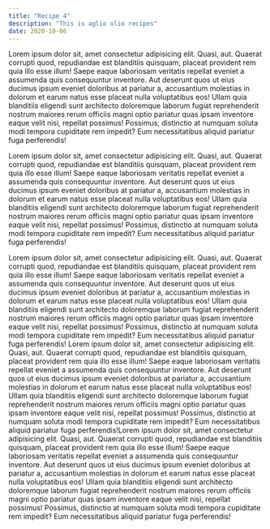 ```yaml
---
title: "Recipe 4"
description: "This is aglio olio recipes"
date: 2020-10-06
---
```


Lorem ipsum dolor sit, amet consectetur adipisicing elit. Quasi, aut. Quaerat corrupti quod, repudiandae est blanditiis quisquam, placeat provident rem quia illo esse illum! Saepe eaque laboriosam veritatis repellat eveniet a assumenda quis consequuntur inventore. Aut deserunt quos ut eius ducimus ipsum eveniet doloribus at pariatur a, accusantium molestias in dolorum et earum natus esse placeat nulla voluptatibus eos! Ullam quia blanditiis eligendi sunt architecto doloremque laborum fugiat reprehenderit nostrum maiores rerum officiis magni optio pariatur quas ipsam inventore eaque velit nisi, repellat possimus! Possimus, distinctio at numquam soluta modi tempora cupiditate rem impedit? Eum necessitatibus aliquid pariatur fuga perferendis!

Lorem ipsum dolor sit, amet consectetur adipisicing elit. Quasi, aut. Quaerat corrupti quod, repudiandae est blanditiis quisquam, placeat provident rem quia illo esse illum! Saepe eaque laboriosam veritatis repellat eveniet a assumenda quis consequuntur inventore. Aut deserunt quos ut eius ducimus ipsum eveniet doloribus at pariatur a, accusantium molestias in dolorum et earum natus esse placeat nulla voluptatibus eos! Ullam quia blanditiis eligendi sunt architecto doloremque laborum fugiat reprehenderit nostrum maiores rerum officiis magni optio pariatur quas ipsam inventore eaque velit nisi, repellat possimus! Possimus, distinctio at numquam soluta modi tempora cupiditate rem impedit? Eum necessitatibus aliquid pariatur fuga perferendis!

Lorem ipsum dolor sit, amet consectetur adipisicing elit. Quasi, aut. Quaerat corrupti quod, repudiandae est blanditiis quisquam, placeat provident rem quia illo esse illum! Saepe eaque laboriosam veritatis repellat eveniet a assumenda quis consequuntur inventore. Aut deserunt quos ut eius ducimus ipsum eveniet doloribus at pariatur a, accusantium molestias in dolorum et earum natus esse placeat nulla voluptatibus eos! Ullam quia blanditiis eligendi sunt architecto doloremque laborum fugiat reprehenderit nostrum maiores rerum officiis magni optio pariatur quas ipsam inventore eaque velit nisi, repellat possimus! Possimus, distinctio at numquam soluta modi tempora cupiditate rem impedit? Eum necessitatibus aliquid pariatur fuga perferendis!
Lorem ipsum dolor sit, amet consectetur adipisicing elit. Quasi, aut. Quaerat corrupti quod, repudiandae est blanditiis quisquam, placeat provident rem quia illo esse illum! Saepe eaque laboriosam veritatis repellat eveniet a assumenda quis consequuntur inventore. Aut deserunt quos ut eius ducimus ipsum eveniet doloribus at pariatur a, accusantium molestias in dolorum et earum natus esse placeat nulla voluptatibus eos! Ullam quia blanditiis eligendi sunt architecto doloremque laborum fugiat reprehenderit nostrum maiores rerum officiis magni optio pariatur quas ipsam inventore eaque velit nisi, repellat possimus! Possimus, distinctio at numquam soluta modi tempora cupiditate rem impedit? Eum necessitatibus aliquid pariatur fuga perferendis!Lorem ipsum dolor sit, amet consectetur adipisicing elit. Quasi, aut. Quaerat corrupti quod, repudiandae est blanditiis quisquam, placeat provident rem quia illo esse illum! Saepe eaque laboriosam veritatis repellat eveniet a assumenda quis consequuntur inventore. Aut deserunt quos ut eius ducimus ipsum eveniet doloribus at pariatur a, accusantium molestias in dolorum et earum natus esse placeat nulla voluptatibus eos! Ullam quia blanditiis eligendi sunt architecto doloremque laborum fugiat reprehenderit nostrum maiores rerum officiis magni optio pariatur quas ipsam inventore eaque velit nisi, repellat possimus! Possimus, distinctio at numquam soluta modi tempora cupiditate rem impedit? Eum necessitatibus aliquid pariatur fuga perferendis!
